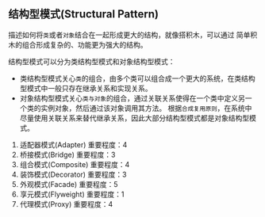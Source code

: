 ## 结构型模式(Structural Pattern)
描述如何将```类```或者```对象```结合在一起形成更大的结构，就像搭积木，可以通过 简单积木的组合形成复杂的、功能更为强大的结构。

结构型模式可以分为类结构型模式和对象结构型模式：

* 类结构型模式关心```类```的组合，由多个类可以组合成一个更大的系统，在类结构型模式中一般只存在继承关系和实现关系。
* 对象结构型模式关心```类与对象```的组合，通过关联关系使得在一个类中定义另一个类的实例对象，然后通过该对象调用其方法。 根据```合成复用原则```，在系统中尽量使用关联关系来替代继承关系，因此大部分结构型模式都是对象结构型模式。

1. 适配器模式(Adapter)
	重要程度：4
2. 桥接模式(Bridge)
	重要程度：3
3. 组合模式(Composite)
	重要程度：4
4. 装饰模式(Decorator)
	重要程度：3
5. 外观模式(Facade)
	重要程度：5
6. 享元模式(Flyweight)
	重要程度：1
7. 代理模式(Proxy)
	重要程度：4